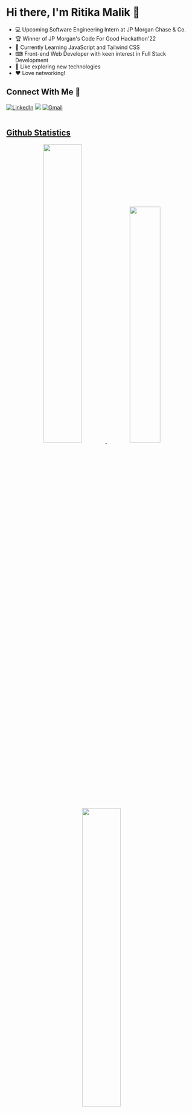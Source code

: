 # Hi there, I'm Ritika Malik 👋
* 💻 Upcoming Software Engineering Intern at JP Morgan Chase & Co.
* 🏆 Winner of JP Morgan's Code For Good Hackathon'22
* 📝 Currently Learning JavaScript and Tailwind CSS
* ⌨ Front-end Web Developer with keen interest in Full Stack Development
* 💫 Like exploring new technologies
* ❤  Love networking!

## Connect With Me 🌟
<div>
<a  href="https://www.linkedin.com/in/ritika-malik-must/" target="_blank"><img alt="LinkedIn" src="https://img.shields.io/badge/linkedin%20-%230077B5.svg?&style=for-the-badge&logo=linkedin&logoColor=white" /></a>
<a href="https://twitter.com/ritikatwts" target="_blank"><img src="https://img.shields.io/badge/twitter-%2300acee.svg?&style=for-the-badge&logo=twitter&logoColor=white&alt=twitter" /></a>
<a href="mailto:ritikamalik100102@gmail.com"><img  alt="Gmail" src="https://img.shields.io/badge/Gmail-D14836?style=for-the-badge&logo=gmail&logoColor=white" /><a href="https://www.facebook.com/rohan.kulkarni.2520/" target="_blank">
</div>

<br>

## Github Statistics
<div align="center" >
<img width="45%" src="https://github-readme-stats.vercel.app/api?username=ritika728&show_icons=true"> <img width="40%" src="https://github-readme-stats.vercel.app/api/top-langs/?username=ritika728&layout=compact">
</div> 
<div align="center">
<img width="45%" src="https://github-readme-streak-stats.herokuapp.com/?user=ritika728&)"></div>
<br>



